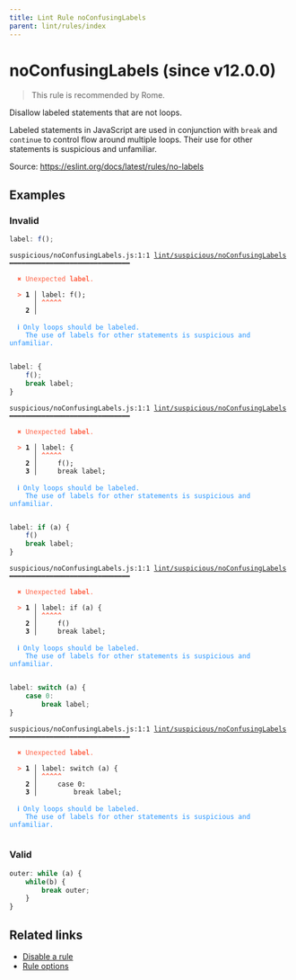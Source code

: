 ```yaml
---
title: Lint Rule noConfusingLabels
parent: lint/rules/index
---
```


# noConfusingLabels (since v12.0.0)

> This rule is recommended by Rome.

Disallow labeled statements that are not loops.

Labeled statements in JavaScript are used in conjunction with `break` and `continue` to control flow around multiple loops.
Their use for other statements is suspicious and unfamiliar.

Source: https://eslint.org/docs/latest/rules/no-labels

## Examples

### Invalid

```jsx
label: f();
```

<pre class="language-text"><code class="language-text">suspicious/noConfusingLabels.js:1:1 <a href="https://docs.rome.tools/lint/rules/noConfusingLabels">lint/suspicious/noConfusingLabels</a> ━━━━━━━━━━━━━━━━━━━━━━━━━━━━━━

<strong><span style="color: Tomato;">  </span></strong><strong><span style="color: Tomato;">✖</span></strong> <span style="color: Tomato;">Unexpected </span><span style="color: Tomato;"><strong>label</strong></span><span style="color: Tomato;">.</span>
  
<strong><span style="color: Tomato;">  </span></strong><strong><span style="color: Tomato;">&gt;</span></strong> <strong>1 │ </strong>label: f();
   <strong>   │ </strong><strong><span style="color: Tomato;">^</span></strong><strong><span style="color: Tomato;">^</span></strong><strong><span style="color: Tomato;">^</span></strong><strong><span style="color: Tomato;">^</span></strong><strong><span style="color: Tomato;">^</span></strong>
    <strong>2 │ </strong>
  
<strong><span style="color: rgb(38, 148, 255);">  </span></strong><strong><span style="color: rgb(38, 148, 255);">ℹ</span></strong> <span style="color: rgb(38, 148, 255);">Only loops should be labeled.
</span><span style="color: rgb(38, 148, 255);">  </span><span style="color: rgb(38, 148, 255);">  </span><span style="color: rgb(38, 148, 255);">The use of labels for other statements is suspicious and unfamiliar.</span>
  
</code></pre>

```jsx
label: {
    f();
    break label;
}
```

<pre class="language-text"><code class="language-text">suspicious/noConfusingLabels.js:1:1 <a href="https://docs.rome.tools/lint/rules/noConfusingLabels">lint/suspicious/noConfusingLabels</a> ━━━━━━━━━━━━━━━━━━━━━━━━━━━━━━

<strong><span style="color: Tomato;">  </span></strong><strong><span style="color: Tomato;">✖</span></strong> <span style="color: Tomato;">Unexpected </span><span style="color: Tomato;"><strong>label</strong></span><span style="color: Tomato;">.</span>
  
<strong><span style="color: Tomato;">  </span></strong><strong><span style="color: Tomato;">&gt;</span></strong> <strong>1 │ </strong>label: {
   <strong>   │ </strong><strong><span style="color: Tomato;">^</span></strong><strong><span style="color: Tomato;">^</span></strong><strong><span style="color: Tomato;">^</span></strong><strong><span style="color: Tomato;">^</span></strong><strong><span style="color: Tomato;">^</span></strong>
    <strong>2 │ </strong>    f();
    <strong>3 │ </strong>    break label;
  
<strong><span style="color: rgb(38, 148, 255);">  </span></strong><strong><span style="color: rgb(38, 148, 255);">ℹ</span></strong> <span style="color: rgb(38, 148, 255);">Only loops should be labeled.
</span><span style="color: rgb(38, 148, 255);">  </span><span style="color: rgb(38, 148, 255);">  </span><span style="color: rgb(38, 148, 255);">The use of labels for other statements is suspicious and unfamiliar.</span>
  
</code></pre>

```jsx
label: if (a) {
    f()
    break label;
}
```

<pre class="language-text"><code class="language-text">suspicious/noConfusingLabels.js:1:1 <a href="https://docs.rome.tools/lint/rules/noConfusingLabels">lint/suspicious/noConfusingLabels</a> ━━━━━━━━━━━━━━━━━━━━━━━━━━━━━━

<strong><span style="color: Tomato;">  </span></strong><strong><span style="color: Tomato;">✖</span></strong> <span style="color: Tomato;">Unexpected </span><span style="color: Tomato;"><strong>label</strong></span><span style="color: Tomato;">.</span>
  
<strong><span style="color: Tomato;">  </span></strong><strong><span style="color: Tomato;">&gt;</span></strong> <strong>1 │ </strong>label: if (a) {
   <strong>   │ </strong><strong><span style="color: Tomato;">^</span></strong><strong><span style="color: Tomato;">^</span></strong><strong><span style="color: Tomato;">^</span></strong><strong><span style="color: Tomato;">^</span></strong><strong><span style="color: Tomato;">^</span></strong>
    <strong>2 │ </strong>    f()
    <strong>3 │ </strong>    break label;
  
<strong><span style="color: rgb(38, 148, 255);">  </span></strong><strong><span style="color: rgb(38, 148, 255);">ℹ</span></strong> <span style="color: rgb(38, 148, 255);">Only loops should be labeled.
</span><span style="color: rgb(38, 148, 255);">  </span><span style="color: rgb(38, 148, 255);">  </span><span style="color: rgb(38, 148, 255);">The use of labels for other statements is suspicious and unfamiliar.</span>
  
</code></pre>

```jsx
label: switch (a) {
    case 0:
        break label;
}
```

<pre class="language-text"><code class="language-text">suspicious/noConfusingLabels.js:1:1 <a href="https://docs.rome.tools/lint/rules/noConfusingLabels">lint/suspicious/noConfusingLabels</a> ━━━━━━━━━━━━━━━━━━━━━━━━━━━━━━

<strong><span style="color: Tomato;">  </span></strong><strong><span style="color: Tomato;">✖</span></strong> <span style="color: Tomato;">Unexpected </span><span style="color: Tomato;"><strong>label</strong></span><span style="color: Tomato;">.</span>
  
<strong><span style="color: Tomato;">  </span></strong><strong><span style="color: Tomato;">&gt;</span></strong> <strong>1 │ </strong>label: switch (a) {
   <strong>   │ </strong><strong><span style="color: Tomato;">^</span></strong><strong><span style="color: Tomato;">^</span></strong><strong><span style="color: Tomato;">^</span></strong><strong><span style="color: Tomato;">^</span></strong><strong><span style="color: Tomato;">^</span></strong>
    <strong>2 │ </strong>    case 0:
    <strong>3 │ </strong>        break label;
  
<strong><span style="color: rgb(38, 148, 255);">  </span></strong><strong><span style="color: rgb(38, 148, 255);">ℹ</span></strong> <span style="color: rgb(38, 148, 255);">Only loops should be labeled.
</span><span style="color: rgb(38, 148, 255);">  </span><span style="color: rgb(38, 148, 255);">  </span><span style="color: rgb(38, 148, 255);">The use of labels for other statements is suspicious and unfamiliar.</span>
  
</code></pre>

### Valid

```jsx
outer: while (a) {
    while(b) {
        break outer;
    }
}
```

## Related links

- [Disable a rule](/linter/#disable-a-lint-rule)
- [Rule options](/linter/#rule-options)
